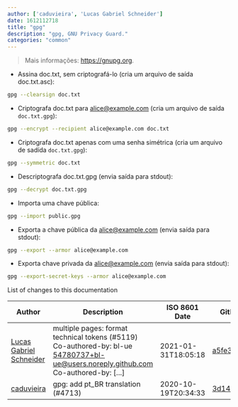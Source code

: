 ```yaml
---
author: ['caduvieira', 'Lucas Gabriel Schneider']
date: 1612112718
title: "gpg"
description: "gpg, GNU Privacy Guard."
categories: "common"
---
```

> Mais informações: <https://gnupg.org>.

- Assina doc.txt, sem criptografá-lo (cria um arquivo de saída doc.txt.asc):

```bash
gpg --clearsign doc.txt
```

- Criptografa doc.txt para alice@example.com (cria um arquivo de saída `doc.txt.gpg`):

```bash
gpg --encrypt --recipient alice@example.com doc.txt
```

- Criptografa doc.txt apenas com uma senha simétrica (cria um arquivo de sadída `doc.txt.gpg`):

```bash
gpg --symmetric doc.txt
```

- Descriptografa doc.txt.gpg (envia saída para stdout):

```bash
gpg --decrypt doc.txt.gpg
```

- Importa uma chave pública:

```bash
gpg --import public.gpg
```

- Exporta a chave pública da alice@example.com (envia saída para stdout):

```bash
gpg --export --armor alice@example.com
```

- Exporta chave privada da alice@example.com (envia saída para stdout):

```bash
gpg --export-secret-keys --armor alice@example.com
```
List of changes to this documentation


Author | Description | ISO 8601 Date | GitHub link
------|-----|-----|-----
[Lucas Gabriel Schneider](mailto:casdpa@gmail.com) | multiple pages: format technical tokens (#5119) Co-authored-by: bl-ue <54780737+bl-ue@users.noreply.github.com> Co-authored-by: [...] | 2021-01-31T18:05:18 | [a5fe31bc47ae](https://github.com/tldr-pages/tldr/commit/a5fe31bc47aece3efa5e66b52b3cf384f27d5d72)
[caduvieira](mailto:edu.carlos.vieira@gmail.com) | gpg: add pt_BR translation (#4713) | 2020-10-19T20:34:33 | [3d14de3192dd](https://github.com/tldr-pages/tldr/commit/3d14de3192dd4bd2af588453471045375234d0d4)

